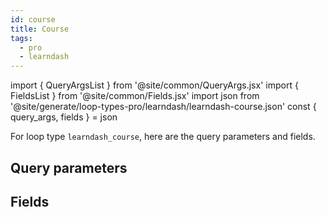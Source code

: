 ```yaml
---
id: course
title: Course
tags:
  - pro
  - learndash
---
```

import { QueryArgsList } from '@site/common/QueryArgs.jsx'
import { FieldsList } from '@site/common/Fields.jsx'
import json from '@site/generate/loop-types-pro/learndash/learndash-course.json'
const { query_args, fields } = json

For loop type `learndash_course`, here are the query parameters and fields.

## Query parameters

<QueryArgsList args={query_args} />

## Fields

<FieldsList fields={fields} />
